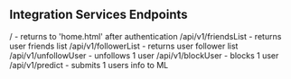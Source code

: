 ## Integration Services Endpoints
/ - returns to 'home.html' after authentication
/api/v1/friendsList - returns user friends list
/api/v1/followerList - returns user follower list
/api/v1/unfollowUser - unfollows 1 user
/api/v1/blockUser - blocks 1 user
/api/v1/predict - submits 1 users info to ML
